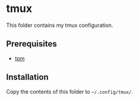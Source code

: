 # tmux

This folder contains my tmux configuration.

## Prerequisites

- [tpm](https://github.com/tmux-plugins/tpm)

## Installation

Copy the contents of this folder to `~/.config/tmux/`.
